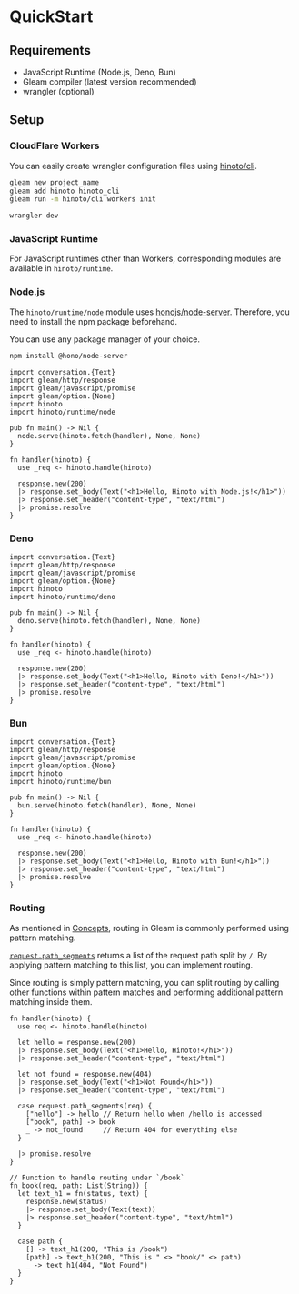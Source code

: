 # QuickStart

## Requirements

- JavaScript Runtime (Node.js, Deno, Bun)
- Gleam compiler (latest version recommended)
- wrangler (optional)

## Setup

### CloudFlare Workers

You can easily create wrangler configuration files using [hinoto/cli](https://github.com/Comamoca/hinoto_cli).

```sh
gleam new project_name
gleam add hinoto hinoto_cli
gleam run -m hinoto/cli workers init

wrangler dev
```

### JavaScript Runtime

For JavaScript runtimes other than Workers, corresponding modules are available in `hinoto/runtime`.

### Node.js

The `hinoto/runtime/node` module uses [honojs/node-server](https://github.com/honojs/node-server).
Therefore, you need to install the npm package beforehand.

You can use any package manager of your choice.

```sh
npm install @hono/node-server
```

```gleam
import conversation.{Text}
import gleam/http/response
import gleam/javascript/promise
import gleam/option.{None}
import hinoto
import hinoto/runtime/node

pub fn main() -> Nil {
  node.serve(hinoto.fetch(handler), None, None)
}

fn handler(hinoto) {
  use _req <- hinoto.handle(hinoto)

  response.new(200)
  |> response.set_body(Text("<h1>Hello, Hinoto with Node.js!</h1>"))
  |> response.set_header("content-type", "text/html")
  |> promise.resolve
}
```

### Deno

```gleam
import conversation.{Text}
import gleam/http/response
import gleam/javascript/promise
import gleam/option.{None}
import hinoto
import hinoto/runtime/deno

pub fn main() -> Nil {
  deno.serve(hinoto.fetch(handler), None, None)
}

fn handler(hinoto) {
  use _req <- hinoto.handle(hinoto)

  response.new(200)
  |> response.set_body(Text("<h1>Hello, Hinoto with Deno!</h1>"))
  |> response.set_header("content-type", "text/html")
  |> promise.resolve
}
```

### Bun

```gleam
import conversation.{Text}
import gleam/http/response
import gleam/javascript/promise
import gleam/option.{None}
import hinoto
import hinoto/runtime/bun

pub fn main() -> Nil {
  bun.serve(hinoto.fetch(handler), None, None)
}

fn handler(hinoto) {
  use _req <- hinoto.handle(hinoto)

  response.new(200)
  |> response.set_body(Text("<h1>Hello, Hinoto with Bun!</h1>"))
  |> response.set_header("content-type", "text/html")
  |> promise.resolve
}
```


### Routing

As mentioned in [Concepts](/concepts.html), routing in Gleam is commonly performed using pattern matching.

[`request.path_segments`](https://hexdocs.pm/gleam_http/gleam/http/request.html#path_segments) returns a list of the request path split by `/`.
By applying pattern matching to this list, you can implement routing.

Since routing is simply pattern matching, you can split routing by calling other functions within pattern matches and performing additional pattern matching inside them.

```gleam
fn handler(hinoto) {
  use req <- hinoto.handle(hinoto)

  let hello = response.new(200)
  |> response.set_body(Text("<h1>Hello, Hinoto!</h1>"))
  |> response.set_header("content-type", "text/html")

  let not_found = response.new(404)
  |> response.set_body(Text("<h1>Not Found</h1>"))
  |> response.set_header("content-type", "text/html")

  case request.path_segments(req) {
	["hello"] -> hello // Return hello when /hello is accessed
    ["book", path] -> book
	_ -> not_found     // Return 404 for everything else
  }

  |> promise.resolve
}

// Function to handle routing under `/book`
fn book(req, path: List(String)) {
  let text_h1 = fn(status, text) {
    response.new(status)
    |> response.set_body(Text(text))
    |> response.set_header("content-type", "text/html")
  }

  case path {
    [] -> text_h1(200, "This is /book")
    [path] -> text_h1(200, "This is " <> "book/" <> path)
    _ -> text_h1(404, "Not Found")
  }
}
```

